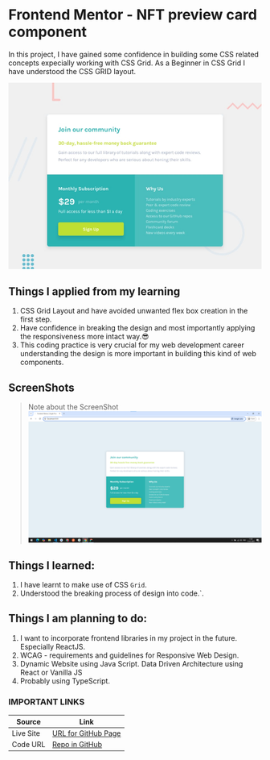 # Frontend Mentor - NFT preview card component

In this project, I have gained some confidence in building some CSS related concepts expecially working with CSS Grid. As a Beginner in CSS Grid I have understood the CSS GRID layout.

![Design preview for the Single Price Grid Componenet](./desktop-preview.jpg)

## Things I applied from my learning

1. CSS Grid Layout and have avoided unwanted flex box creation in the first step.
1. Have confidence in breaking the design and most importantly applying the responsiveness more intact way.😎
1. This coding practice is very crucial for my web development career understanding the design is more important in building this kind of web components.

## ScreenShots

> Note about the ScreenShot
> ![Hovering of Image](./screenshot.png)

## Things I learned:

1. I have learnt to make use of CSS `Grid`.
1. Understood the breaking process of design into code.`.

## Things I am planning to do:

1. I want to incorporate frontend libraries in my project in the future. Especially ReactJS.
1. WCAG - requirements and guidelines for Responsive Web Design.
1. Dynamic Website using Java Script. Data Driven Architecture using React or Vanilla JS
1. Probably using TypeScript.

### IMPORTANT LINKS

| Source    | Link                                                                      |
| --------- | ------------------------------------------------------------------------- |
| Live Site | [URL for GitHub Page](https://logeshwaran123.github.io/nft-preview-card/) |
| Code URL  | [Repo in GitHub](https://github.com/Logeshwaran123/nft-preview-card.git)  |
